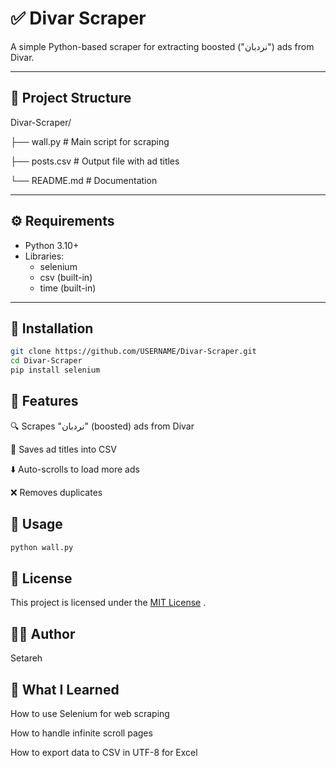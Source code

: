# ✅ Divar Scraper
A simple Python-based scraper for extracting boosted ("نردبان") ads from Divar.

---

## 📂 Project Structure
Divar-Scraper/

├── wall.py # Main script for scraping

├── posts.csv # Output file with ad titles

└── README.md # Documentation


---

## ⚙️ Requirements
- Python 3.10+
- Libraries:
  - selenium
  - csv (built-in)
  - time (built-in)

---

## 🚀 Installation
```bash
git clone https://github.com/USERNAME/Divar-Scraper.git
cd Divar-Scraper
pip install selenium
```

## 📝 Features

🔍 Scrapes "نردبان" (boosted) ads from Divar

📂 Saves ad titles into CSV

⬇️ Auto-scrolls to load more ads

❌ Removes duplicates

## 📌 Usage

```bash
python wall.py
```

## 📄 License
This project is licensed under the [MIT License](LICENSE)
.


## 👩‍💻 Author
Setareh

## 📘 What I Learned

How to use Selenium for web scraping

How to handle infinite scroll pages

How to export data to CSV in UTF-8 for Excel
